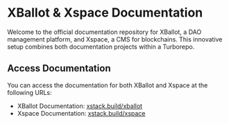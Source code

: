 # XBallot & Xspace Documentation

Welcome to the official documentation repository for XBallot, a DAO management platform, and Xspace, a CMS for blockchains. This innovative setup combines both documentation projects within a Turborepo.

## Access Documentation

You can access the documentation for both XBallot and Xspace at the following URLs:

- XBallot Documentation: [xstack.build/xballot](https://xstack.build/xballot)
- Xspace Documentation: [xstack.build/xspace](https://xstack.build/xspace)

